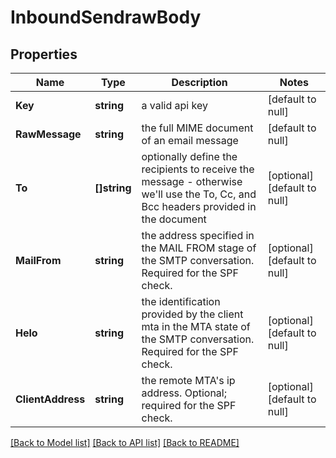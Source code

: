 # InboundSendrawBody

## Properties
Name | Type | Description | Notes
------------ | ------------- | ------------- | -------------
**Key** | **string** | a valid api key | [default to null]
**RawMessage** | **string** | the full MIME document of an email message | [default to null]
**To** | **[]string** | optionally define the recipients to receive the message - otherwise we&#x27;ll use the To, Cc, and Bcc headers provided in the document | [optional] [default to null]
**MailFrom** | **string** | the address specified in the MAIL FROM stage of the SMTP conversation. Required for the SPF check. | [optional] [default to null]
**Helo** | **string** | the identification provided by the client mta in the MTA state of the SMTP conversation. Required for the SPF check. | [optional] [default to null]
**ClientAddress** | **string** | the remote MTA&#x27;s ip address. Optional; required for the SPF check. | [optional] [default to null]

[[Back to Model list]](../README.md#documentation-for-models) [[Back to API list]](../README.md#documentation-for-api-endpoints) [[Back to README]](../README.md)


